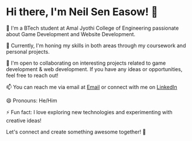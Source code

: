 # Hi there, I'm Neil Sen Easow! 👋

👀 I'm a BTech student at Amal Jyothi College of Engineering passionate about Game Development and Website Development.

🌱 Currently, I'm honing my skills in both areas through my coursework and personal projects.

💞️ I'm open to collaborating on interesting projects related to game development & web development. If you have any ideas or opportunities, feel free to reach out!

📫 You can reach me via email at [Email](mailto:neilsenasow@gmail.com) or connect with me on [LinkedIn](https://www.linkedin.com/in/neil-sen-easow-973606258/)

😄 Pronouns: He/Him

⚡ Fun fact: I love exploring new technologies and experimenting with creative ideas!

Let's connect and create something awesome together! 🚀


<!---
NeilSenEasow/NeilSenEasow is a ✨ special ✨ repository because its `README.md` (this file) appears on your GitHub profile.
You can click the Preview link to take a look at your changes.
--->
